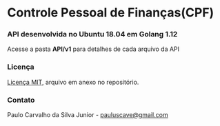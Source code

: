 # Controle Pessoal de Finanças(CPF)
### API desenvolvida no Ubuntu 18.04 em Golang 1.12

Acesse a pasta **API/v1** para detalhes de cada arquivo da API

### Licença

[Licença MIT](https://github.com/paulocsilvajr/controle_pessoal_de_financas/blob/api/license_mit.txt), arquivo em anexo no repositório.

### Contato

Paulo Carvalho da Silva Junior - pauluscave@gmail.com
